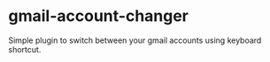 # gmail-account-changer
Simple plugin to switch between your gmail accounts using keyboard shortcut.
